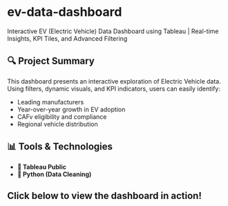 # ev-data-dashboard
Interactive EV (Electric Vehicle) Data Dashboard using Tableau | Real-time Insights, KPI Tiles, and Advanced Filtering


## 🔍 Project Summary
This dashboard presents an interactive exploration of Electric Vehicle data. Using filters, dynamic visuals, and KPI indicators, users can easily identify: 

- Leading manufacturers
- Year-over-year growth in EV adoption
- CAFv eligibility and compliance
- Regional vehicle distribution

## 📊 Tools & Technologies
- **📌 Tableau Public**
- **🐍 Python (Data Cleaning)**

## Click below to view the dashboard in action!
